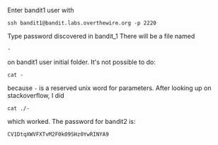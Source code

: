 Enter bandit1 user with
```
ssh bandit1@bandit.labs.overthewire.org -p 2220
```

Type password discovered in bandit_1
There will be a file named
```
-
```
on bandit1 user initial folder. It's not possible to do:

```
cat -
```
because `-` is a reserved unix word for parameters. After looking up on stackoverflow, I did

```
cat ./-
```

which worked. The password for bandit2 is:

```
CV1DtqXWVFXTvM2F0k09SHz0YwRINYA9
```
